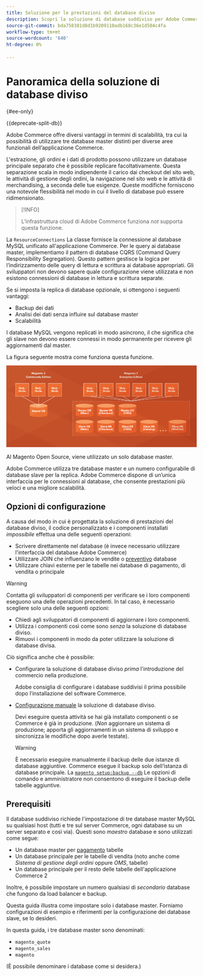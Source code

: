 ```yaml
---
title: Soluzione per le prestazioni del database diviso
description: Scopri la soluzione di database suddiviso per Adobe Commerce e Magenti Open Source.
source-git-commit: bda758381d8d1b9209110adb168c36e1d504c4fa
workflow-type: tm+mt
source-wordcount: '640'
ht-degree: 0%

---
```



# Panoramica della soluzione di database diviso

{#ee-only}

{{deprecate-split-db}}

Adobe Commerce offre diversi vantaggi in termini di scalabilità, tra cui la possibilità di utilizzare tre database master distinti per diverse aree funzionali dell’applicazione Commerce.

L&#39;estrazione, gli ordini e i dati di prodotto possono utilizzare un database principale separato che è possibile replicare facoltativamente. Questa separazione scala in modo indipendente il carico dai checkout del sito web, le attività di gestione degli ordini, la navigazione nel sito web e le attività di merchandising, a seconda delle tue esigenze. Queste modifiche forniscono una notevole flessibilità nel modo in cui il livello di database può essere ridimensionato.

>[!INFO]
>
>L’infrastruttura cloud di Adobe Commerce funziona _not_ supporta questa funzione.

La `ResourceConnections` La classe fornisce la connessione al database MySQL unificato all&#39;applicazione Commerce. Per le query ai database master, implementiamo il pattern di database CQRS (Command Query Responsibility Segregation). Questo pattern gestisce la logica per l’indirizzamento delle query di lettura e scrittura ai database appropriati. Gli sviluppatori non devono sapere quale configurazione viene utilizzata e non esistono connessioni di database in lettura e scrittura separate.

Se si imposta la replica di database opzionale, si ottengono i seguenti vantaggi:

- Backup dei dati
- Analisi dei dati senza influire sul database master
- Scalabilità

I database MySQL vengono replicati in modo asincrono, il che significa che gli slave non devono essere connessi in modo permanente per ricevere gli aggiornamenti dal master.

La figura seguente mostra come funziona questa funzione.

![Adobe Commerce utilizza diversi database per memorizzare le tabelle](../../assets/configuration/split-db-diagram-ee.png)

Al Magento Open Source, viene utilizzato un solo database master.

Adobe Commerce utilizza tre database master e un numero configurabile di database slave per la replica. Adobe Commerce dispone di un’unica interfaccia per le connessioni al database, che consente prestazioni più veloci e una migliore scalabilità.

## Opzioni di configurazione

A causa del modo in cui è progettata la soluzione di prestazioni del database diviso, il codice personalizzato e i componenti installati _impossibile_ effettua una delle seguenti operazioni:

- Scrivere direttamente nel database (è invece necessario utilizzare l&#39;interfaccia del database Adobe Commerce)
- Utilizzare JOIN che influenzano le vendite o [preventivo](https://glossary.magento.com/quote) database
- Utilizzare chiavi esterne per le tabelle nei database di pagamento, di vendita o principale

>[!WARNING]
>
>Contatta gli sviluppatori di componenti per verificare se i loro componenti eseguono una delle operazioni precedenti. In tal caso, è necessario scegliere solo una delle seguenti opzioni:
>
>- Chiedi agli sviluppatori di componenti di aggiornare i loro componenti.
>- Utilizza i componenti così come sono _senza_ la soluzione di database diviso.
>- Rimuovi i componenti in modo da poter utilizzare la soluzione di database divisa.


Ciò significa anche che è possibile:

- Configurare la soluzione di database diviso _prima_ l&#39;introduzione del commercio nella produzione.

   Adobe consiglia di configurare i database suddivisi il prima possibile dopo l’installazione del software Commerce.

- [Configurazione manuale](multi-master-manual.md) la soluzione di database diviso.

   Devi eseguire questa attività se hai già installato componenti o se Commerce è già in produzione. (_Non_ aggiornare un sistema di produzione; apporta gli aggiornamenti in un sistema di sviluppo e sincronizza le modifiche dopo averle testate).

   >[!WARNING]
   >
   >È necessario eseguire manualmente il backup delle due istanze di database aggiuntive. Commerce esegue il backup solo dell’istanza di database principale. La [`magento setup:backup --db`](https://devdocs.magento.com/guides/v2.4/install-gde/install/cli/install-cli-backup.html) Le opzioni di comando e amministratore non consentono di eseguire il backup delle tabelle aggiuntive.

## Prerequisiti

Il database suddiviso richiede l&#39;impostazione di tre database master MySQL su qualsiasi host (tutti e tre sul server Commerce, ogni database su un server separato e così via). Questi sono _maestro_ database e sono utilizzati come segue:

- Un database master per [pagamento](https://glossary.magento.com/checkout) tabelle
- Un database principale per le tabelle di vendita (noto anche come _Sistema di gestione degli ordini_ oppure _OMS_, tabelle)
- Un database principale per il resto delle tabelle dell&#39;applicazione Commerce 2

Inoltre, è possibile impostare un numero qualsiasi di _secondario_ database che fungono da load balancer e backup.

Questa guida illustra come impostare solo i database master. Forniamo configurazioni di esempio e riferimenti per la configurazione dei database slave, se lo desideri.

In questa guida, i tre database master sono denominati:

- `magento_quote`
- `magento_sales`
- `magento`

(È possibile denominare i database come si desidera.)
